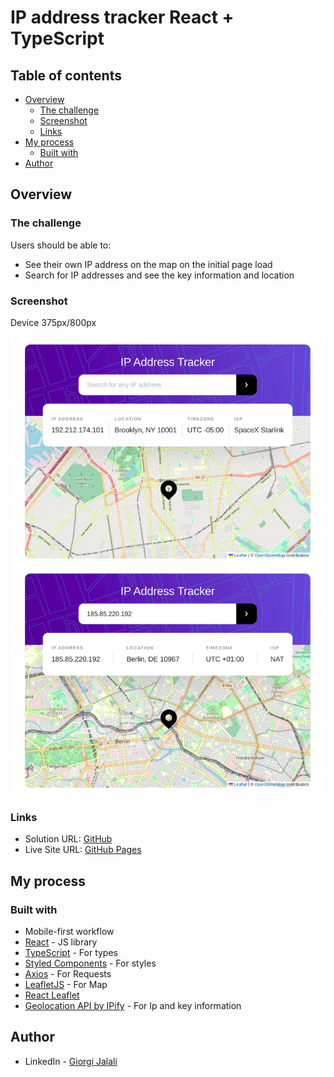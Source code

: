 # IP address tracker React + TypeScript

## Table of contents

- [Overview](#overview)
  - [The challenge](#the-challenge)
  - [Screenshot](#screenshot)
  - [Links](#links)
- [My process](#my-process)
  - [Built with](#built-with)
- [Author](#author)

## Overview

### The challenge

Users should be able to:

- See their own IP address on the map on the initial page load
- Search for IP addresses and see the key information and location

### Screenshot

Device 375px/800px

![Ip Address Tracker](./ip-address-tracker.jpeg)

### Links

- Solution URL: [GitHub](https://github.com/Giorgi-Jalali/ip-address-tracker/tree/master)
- Live Site URL: [GitHub Pages](http://giorgi-jalali.github.io/ip-address-tracker)

## My process

### Built with

- Mobile-first workflow
- [React](https://reactjs.org/) - JS library
- [TypeScript](https://www.typescriptlang.org/) - For types
- [Styled Components](https://styled-components.com/) - For styles
- [Axios](https://axios-http.com/) - For Requests
- [LeafletJS](https://leafletjs.com/) - For Map
- [React Leaflet](https://react-leaflet.js.org/)
- [Geolocation API by IPify](https://geo.ipify.org/) - For Ip and key information

## Author

- LinkedIn - [Giorgi Jalali](https://www.linkedin.com/in/giorgi-jalali-0336b8225/)
